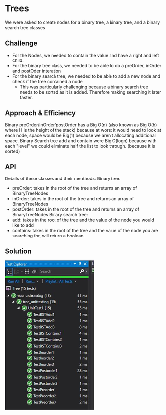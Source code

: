 # Trees
We were asked to create nodes for a binary tree, a binary tree, and a binary search tree classes

## Challenge
- For the Nodes, we needed to contain the value and have a right and left child.
- For the binary tree class, we needed to be able to do a preOrder, inOrder and postOder interation
- For the binary search tree, we needed to be able to add a new node and check if the tree contained a node
	- This was particularly challenging because a binary search tree needs to be sorted as it is added. Therefore making searching it later faster.

## Approach & Efficiency
Binary preOrder/inOrder/postOrder has a Big O(n) (also known as Big O(h) where H is the height of the stack) because at worst it would need to look at each node, space would be Big(1) because we aren't allocating additional space.
Binary Search tree add and contain were Big O(logn) because with each "level" we could eliminate half the list to look through. (because it is sorted)


## API 
Details of these classes and their menthods: 
Binary tree: 
- preOrder: takes in the root of the tree and returns an array of BinaryTreeNodes
- inOrder: takes in the root of the tree and returns an array of BinaryTreeNodes
- postOrder: takes in the root of the tree and returns an array of BinaryTreeNodes
Binary search tree: 
- add: takes in the root of the tree and the value of the node you would like to add
- contains: takes in the root of the tree and the value of the node you are searching for, will return a boolean.


## Solution
![testsPassed](../../../assets/Lab15tests.JPG)